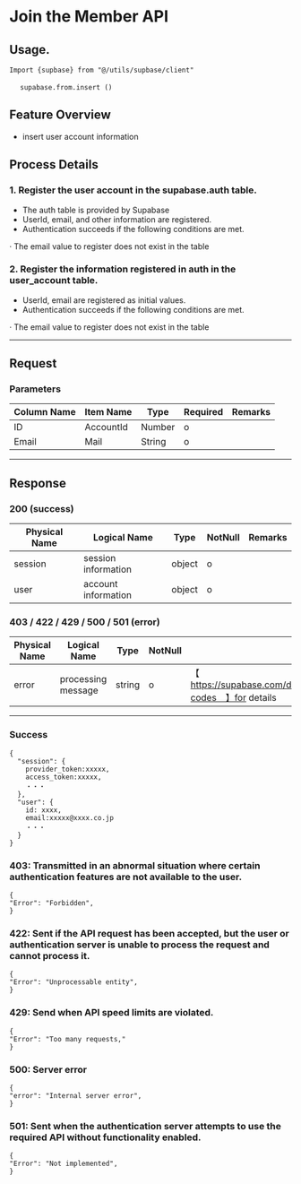 # Join the Member API

## Usage.

```
Import {supbase} from "@/utils/supbase/client"

　 supabase.from.insert ()
```

## Feature Overview

- insert user account information

## Process Details

### 1. Register the user account in the supabase.auth table.

- The auth table is provided by Supabase
- UserId, email, and other information are registered.
- Authentication succeeds if the following conditions are met.

· The email value to register does not exist in the table

### 2. Register the information registered in auth in the user_account table.

- UserId, email are registered as initial values.
- Authentication succeeds if the following conditions are met.

· The email value to register does not exist in the table

---

## Request

### Parameters

| Column Name | Item Name   | Type     | Required | Remarks |
|-------------|-------------|----------|----------|---------|
| ID          | AccountId   | Number   | o        |         |
| Email       | Mail        | String   | o        |         | 

---

## Response

### 200 (success)

| Physical Name | Logical Name        | Type   | NotNull | Remarks |
| ------------- | ------------------- | ------ | ------- | ------- |
| session       | session information | object | o       |         |
| user          | account information | object | o       |         |

### 403 / 422 / 429 / 500 / 501 (error)

| Physical Name | Logical Name       | Type   | NotNull | Remarks                                                                        |
| ------------- | ------------------ | ------ | ------- | ------------------------------------------------------------------------------ |
| error         | processing message | string | o       | 【　https://supabase.com/docs/guides/auth/debugging/error-codes　】for details |

---

### Success

```jsonc
{
  "session": {
    provider_token:xxxxx,
    access_token:xxxxx,
    ・・・
  },
  "user": {
    id: xxxx,
    email:xxxxx@xxxx.co.jp
    ・・・
  }
}
```

### 403: Transmitted in an abnormal situation where certain authentication features are not available to the user.

```jsonc
{
"Error": "Forbidden",
}
```

### 422: Sent if the API request has been accepted, but the user or authentication server is unable to process the request and cannot process it.

```jsonc
{
"Error": "Unprocessable entity",
}
```

### 429: Send when API speed limits are violated.

```jsonc
{
"Error": "Too many requests,"
}
```

### 500: Server error

```jsonc
{
"error": "Internal server error",
}
```

### 501: Sent when the authentication server attempts to use the required API without functionality enabled.

```jsonc
{
"Error": "Not implemented",
}
```